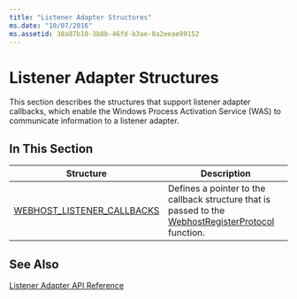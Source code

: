 ```yaml
---
title: "Listener Adapter Structures"
ms.date: "10/07/2016"
ms.assetid: 38a87b10-3b8b-46fd-b3ae-8a2eeae99152
---
```

# Listener Adapter Structures
This section describes the structures that support listener adapter callbacks, which enable the Windows Process Activation Service (WAS) to communicate information to a listener adapter.  
  
## In This Section  
  
|Structure|Description|  
|---------------|-----------------|  
|[WEBHOST_LISTENER_CALLBACKS](../../web-development-reference/native-code-api-reference/webhost-listener-callbacks-structure.md)|Defines a pointer to the callback structure that is passed to the [WebhostRegisterProtocol](../../web-development-reference/native-code-api-reference/webhostregisterprotocol-function.md) function.|  
  
## See Also  
 [Listener Adapter API Reference](../../web-development-reference/native-code-api-reference/listener-adapter-api-reference.md)
